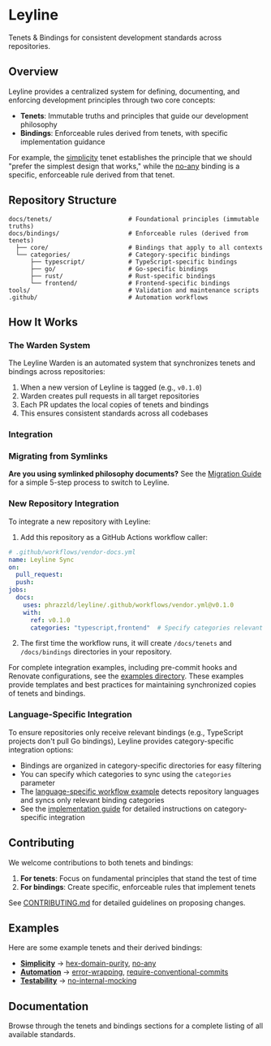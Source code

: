 # Leyline

Tenets & Bindings for consistent development standards across repositories.

## Overview

Leyline provides a centralized system for defining, documenting, and enforcing
development principles through two core concepts:

- **Tenets**: Immutable truths and principles that guide our development philosophy
- **Bindings**: Enforceable rules derived from tenets, with specific implementation
  guidance

For example, the [simplicity](docs/tenets/simplicity.md) tenet establishes the principle
that we should "prefer the simplest design that works," while the
[no-any](docs/bindings/categories/typescript/no-any.md) binding is a specific, enforceable rule derived
from that tenet.

## Repository Structure

```
docs/tenets/                     # Foundational principles (immutable truths)
docs/bindings/                   # Enforceable rules (derived from tenets)
  ├── core/                      # Bindings that apply to all contexts
  └── categories/                # Category-specific bindings
      ├── typescript/            # TypeScript-specific bindings
      ├── go/                    # Go-specific bindings
      ├── rust/                  # Rust-specific bindings
      └── frontend/              # Frontend-specific bindings
tools/                           # Validation and maintenance scripts
.github/                         # Automation workflows
```

## How It Works

### The Warden System

The Leyline Warden is an automated system that synchronizes tenets and bindings across
repositories:

1. When a new version of Leyline is tagged (e.g., `v0.1.0`)
1. Warden creates pull requests in all target repositories
1. Each PR updates the local copies of tenets and bindings
1. This ensures consistent standards across all codebases

### Integration

### Migrating from Symlinks

**Are you using symlinked philosophy documents?** See the
[Migration Guide](docs/migration-guide.md) for a simple 5-step process to switch to
Leyline.

### New Repository Integration

To integrate a new repository with Leyline:

1. Add this repository as a GitHub Actions workflow caller:

```yaml
# .github/workflows/vendor-docs.yml
name: Leyline Sync
on:
  pull_request:
  push:
jobs:
  docs:
    uses: phrazzld/leyline/.github/workflows/vendor.yml@v0.1.0
    with:
      ref: v0.1.0
      categories: "typescript,frontend"  # Specify categories relevant to your project
```

2. The first time the workflow runs, it will create `/docs/tenets` and `/docs/bindings`
   directories in your repository.

For complete integration examples, including pre-commit hooks and Renovate
configurations, see the [examples directory](examples/). These examples provide
templates and best practices for maintaining synchronized copies of tenets and bindings.

### Language-Specific Integration

To ensure repositories only receive relevant bindings (e.g., TypeScript projects don't
pull Go bindings), Leyline provides category-specific integration options:

- Bindings are organized in category-specific directories for easy filtering
- You can specify which categories to sync using the `categories` parameter
- The
  [language-specific workflow example](examples/github-workflows/language-specific-sync.yml)
  detects repository languages and syncs only relevant binding categories
- See the [implementation guide](docs/implementation-guide.md) for detailed instructions
  on category-specific integration

## Contributing

We welcome contributions to both tenets and bindings:

1. **For tenets**: Focus on fundamental principles that stand the test of time
1. **For bindings**: Create specific, enforceable rules that implement tenets

See [CONTRIBUTING.md](docs/CONTRIBUTING.md) for detailed guidelines on proposing
changes.

## Examples

Here are some example tenets and their derived bindings:

- **[Simplicity](docs/tenets/simplicity.md)** →
  [hex-domain-purity](docs/bindings/core/hex-domain-purity.md),
  [no-any](docs/bindings/categories/typescript/no-any.md)
- **[Automation](docs/tenets/automation.md)** →
  [error-wrapping](docs/bindings/categories/go/error-wrapping.md),
  [require-conventional-commits](docs/bindings/core/require-conventional-commits.md)
- **[Testability](docs/tenets/testability.md)** →
  [no-internal-mocking](docs/bindings/core/no-internal-mocking.md)

## Documentation

Browse through the tenets and bindings sections for a complete listing of all available
standards.
